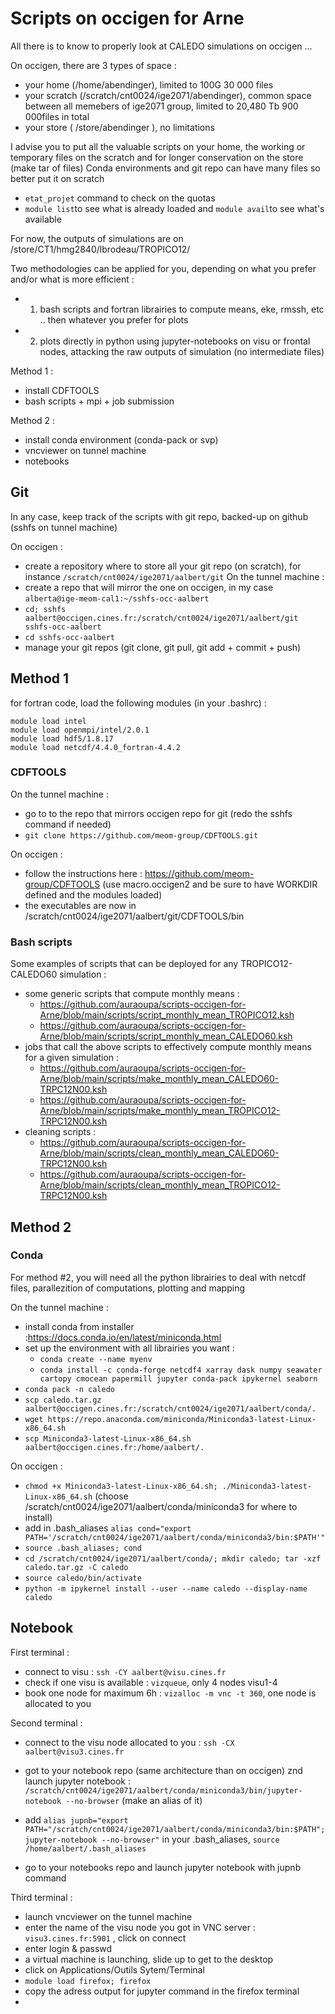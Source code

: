 # Scripts on occigen for Arne

All there is to know to properly look at CALEDO simulations on occigen ...

On occigen, there are 3 types of space :
  - your home (/home/abendinger), limited to 100G 30 000 files
  - your scratch (/scratch/cnt0024/ige2071/abendinger), common space between all memebers of ige2071 group, limited to 20,480 Tb 900 000files in total
  - your store ( /store/abendinger ), no limitations
  
I advise you to put all the valuable scripts on your home, the working or temporary files on the scratch and for longer conservation on the store (make tar of files)
Conda environments and git repo can have many files so better put it on scratch

- `etat_projet` command to check on the quotas
- `module list`to see what is already loaded and `module avail`to see what's available


For now, the outputs of simulations are on /store/CT1/hmg2840/lbrodeau/TROPICO12/

Two methodologies can be applied for you, depending on what you prefer and/or what is more efficient :
  - 1) bash scripts and fortran librairies to compute means, eke, rmssh, etc .. then whatever you prefer for plots
  - 2) plots directly in python using jupyter-notebooks on visu or frontal nodes, attacking the raw outputs of simulation (no intermediate files)
  
  
Method 1 :

  - install CDFTOOLS
  - bash scripts + mpi + job submission
  
Method 2 :

  - install conda environment (conda-pack or svp)
  - vncviewer on tunnel machine
  - notebooks
  

## Git

In any case, keep track of the scripts with git repo, backed-up on github (sshfs on tunnel machine)

On occigen :
  - create a repository where to store all your git repo (on scratch), for instance `/scratch/cnt0024/ige2071/aalbert/git`
On the tunnel machine :
  - create a repo that will mirror the one on occigen, in my case `alberta@ige-meom-cal1:~/sshfs-occ-aalbert`
  - `cd; sshfs aalbert@occigen.cines.fr:/scratch/cnt0024/ige2071/aalbert/git sshfs-occ-aalbert` 
  - `cd sshfs-occ-aalbert`
  - manage your git repos (git clone, git pull, git add + commit + push)
  
## Method 1

for fortran code, load the following modules (in your .bashrc) :

```
module load intel
module load openmpi/intel/2.0.1
module load hdf5/1.8.17
module load netcdf/4.4.0_fortran-4.4.2
```


### CDFTOOLS

On the tunnel machine :
  - go to to the repo that mirrors occigen repo for git (redo the sshfs command if needed)
  - `git clone https://github.com/meom-group/CDFTOOLS.git`
  
On occigen :
  - follow the instructions here : https://github.com/meom-group/CDFTOOLS (use macro.occigen2 and be sure to have WORKDIR defined and the modules loaded)
  - the executables are now in /scratch/cnt0024/ige2071/aalbert/git/CDFTOOLS/bin
  
### Bash scripts

Some examples of scripts that can be deployed for any TROPICO12-CALEDO60 simulation :
  - some generic scripts that compute monthly means :
    - https://github.com/auraoupa/scripts-occigen-for-Arne/blob/main/scripts/script_monthly_mean_TROPICO12.ksh
    - https://github.com/auraoupa/scripts-occigen-for-Arne/blob/main/scripts/script_monthly_mean_CALEDO60.ksh
  - jobs that call the above scripts to effectively compute monthly means for a given simulation :
    - https://github.com/auraoupa/scripts-occigen-for-Arne/blob/main/scripts/make_monthly_mean_CALEDO60-TRPC12N00.ksh
    - https://github.com/auraoupa/scripts-occigen-for-Arne/blob/main/scripts/make_monthly_mean_TROPICO12-TRPC12N00.ksh
  - cleaning scripts :
    - https://github.com/auraoupa/scripts-occigen-for-Arne/blob/main/scripts/clean_monthly_mean_CALEDO60-TRPC12N00.ksh
    - https://github.com/auraoupa/scripts-occigen-for-Arne/blob/main/scripts/clean_monthly_mean_TROPICO12-TRPC12N00.ksh       

## Method 2
  
### Conda

For method #2, you will need all the python librairies to deal with netcdf files, parallezition of computations, plotting and mapping

On the tunnel machine :
  - install conda from installer :https://docs.conda.io/en/latest/miniconda.html
  - set up the environment with all librairies you want :
    - `conda create --name myenv`
    - `conda install -c conda-forge netcdf4 xarray dask numpy seawater cartopy cmocean papermill jupyter conda-pack ipykernel seaborn`
  - `conda pack -n caledo`
  - `scp caledo.tar.gz aalbert@occigen.cines.fr:/scratch/cnt0024/ige2071/aalbert/conda/.`
  - `wget https://repo.anaconda.com/miniconda/Miniconda3-latest-Linux-x86_64.sh`
  - `scp Miniconda3-latest-Linux-x86_64.sh aalbert@occigen.cines.fr:/home/aalbert/.`
    
On occigen :

  - `chmod +x Miniconda3-latest-Linux-x86_64.sh; ./Miniconda3-latest-Linux-x86_64.sh` (choose /scratch/cnt0024/ige2071/aalbert/conda/miniconda3 for where to install)
  - add in .bash_aliases `alias cond="export PATH='/scratch/cnt0024/ige2071/aalbert/conda/miniconda3/bin:$PATH'"`
  - `source .bash_aliases; cond`
  - `cd /scratch/cnt0024/ige2071/aalbert/conda/; mkdir caledo; tar -xzf caledo.tar.gz -C caledo`
  - `source caledo/bin/activate`
  - `python -m ipykernel install --user --name caledo --display-name caledo`
    
## Notebook

First terminal :
  - connect to visu : `ssh -CY aalbert@visu.cines.fr`
  - check if one visu is available : `vizqueue`, only 4 nodes visu1-4
  - book one node for maximum 6h : `vizalloc -m vnc -t 360`, one node is allocated to you
  
Second terminal :
  - connect to the visu node allocated to you : `ssh -CX aalbert@visu3.cines.fr`
  - got to your notebook repo (same architecture than on occigen) znd launch jupyter notebook : `/scratch/cnt0024/ige2071/aalbert/conda/miniconda3/bin/jupyter-notebook --no-browser` (make an alias of it)
  
  - add `alias jupnb="export PATH="/scratch/cnt0024/ige2071/aalbert/conda/miniconda3/bin:$PATH"; jupyter-notebook --no-browser"` in your .bash_aliases, `source /home/aalbert/.bash_aliases`
  - go to your notebooks repo and launch jupyter notebook with jupnb command

Third terminal :
  - launch vncviewer on the tunnel machine
  - enter the name of the visu node you got in VNC server : `visu3.cines.fr:5901` , click on connect
  - enter login & passwd
  - a virtual machine is launching, slide up to get to the desktop
  - click on Applications/Outils Sytem/Terminal
  - `module load firefox; firefox` 
  - copy the adress output for jupyter command in the firefox terminal
  - 
    
  

